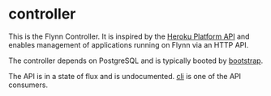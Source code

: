 # controller

This is the Flynn Controller. It is inspired by the [Heroku Platform
API](https://devcenter.heroku.com/articles/platform-api-reference) and enables
management of applications running on Flynn via an HTTP API.

The controller depends on PostgreSQL and is typically booted by
[bootstrap](/bootstrap).

The API is in a state of flux and is undocumented.
[cli](/cli) is one of the API consumers.
